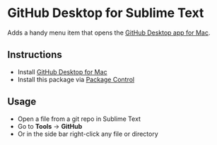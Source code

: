 GitHub Desktop for Sublime Text
===============================

Adds a handy menu item that opens the [GitHub Desktop app for Mac](https://desktop.github.com).


Instructions
------------

* Install [GitHub Desktop for Mac](https://desktop.github.com)
* Install this package via [Package Control](https://packagecontrol.io)

Usage
-----
* Open a file from a git repo in Sublime Text
* Go to **Tools** -> **GitHub**
* Or in the side bar right-click any file or directory

